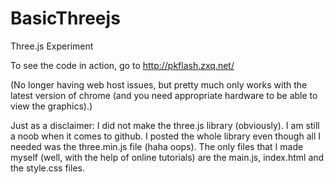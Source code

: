BasicThreejs
============

Three.js Experiment

To see the code in action, go to http://pkflash.zxq.net/ 

(No longer having web host issues, but pretty much only works with the latest version of chrome (and you need appropriate hardware to be able to view the graphics).)

Just as a disclaimer: I did not make the three.js library (obviously). I am still a noob when it comes to github. I posted the whole library even though all I needed was the three.min.js file (haha oops). The only files that I made myself (well, with the help of online tutorials) are the main.js, index.html and the style.css files.
